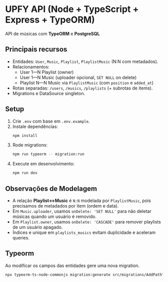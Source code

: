 # UPFY API (Node + TypeScript + Express + TypeORM)

API de músicas com **TypeORM** e **PostgreSQL**

## Principais recursos
- Entidades: `User`, `Music`, `Playlist`, `PlaylistMusic` (N:N com metadados).
- Relacionamentos:
  - User 1—N Playlist (owner)
  - User 1—N Music (uploader opcional, `SET NULL` on delete)
  - Playlist N—N Music via `PlaylistMusic` (com `position` e `added_at`)
- Rotas separadas: `/users`, `/musics`, `/playlists` (+ subrotas de items).
- Migrations e DataSource singleton.

## Setup
1. Crie `.env` com base em `.env.example`.
2. Instale dependências:
   ```bash
   npm install
   ```
3. Rode migrations:
   ```bash
   npm run typeorm -- migration:run
   ```
4. Execute em desenvolvimento:
   ```bash
   npm run dev
   ```

## Observações de Modelagem
- A relação **Playlist↔Music** é `N:N` modelada por `PlaylistMusic`, pois precisamos de metadados por item (ordem e data).
- Em `Music.uploader`, usamos `onDelete: 'SET NULL'` para não deletar músicas quando um usuário é removido.
- Em `Playlist.owner`, usamos `onDelete: 'CASCADE'` para remover playlists de um usuário apagado.
- Índices e unique em `playlists_musics` evitam duplicidade e aceleram queries.


## Typeorm

Ao modificar os campos das entidades gere uma nova migration.

```bash
npx typeorm-ts-node-commonjs migration:generate src/migrations/AddPathToMusic -d src/config/data-source.ts
```